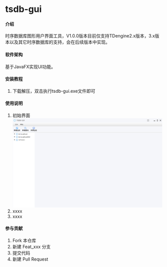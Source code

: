 # tsdb-gui

#### 介绍
时序数据库图形用户界面工具，V1.0.0版本目前仅支持TDengine2.x版本，3.x版本以及其它时序数据库的支持，会在后续版本中实现。

#### 软件架构
基于JavaFX实现UI功能。


#### 安装教程

1.  下载解压，双击执行tsdb-gui.exe文件即可

#### 使用说明

1.  初始界面
![输入图片说明](tdengine/src/main/resources/images/readmeimage.png)
2.  xxxx
3.  xxxx

#### 参与贡献

1.  Fork 本仓库
2.  新建 Feat_xxx 分支
3.  提交代码
4.  新建 Pull Request


